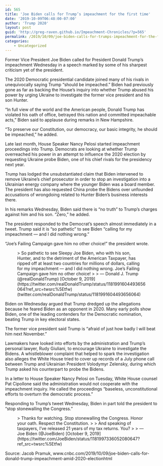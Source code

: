 ```yaml
---
id: 565
title: 'Joe Biden calls for Trump’s impeachment for the first time'
date: '2019-10-09T06:48:00-07:00'
author: 'Trump 2020'
layout: post
guid: 'http://greg-raven.github.io/Impeachment-Chronicles/?p=565'
permalink: /2019/10/09/joe-biden-calls-for-trumps-impeachment-for-the-first-time/
categories:
    - Uncategorized
---
```


Former Vice President Joe Biden called for President Donald Trump’s impeachment Wednesday in a speech marked by some of his sharpest criticism yet of the president.

The 2020 Democratic presidential candidate joined many of his rivals in unequivocally saying Trump “should be impeached.” Biden had previously gone as far as backing the House’s inquiry into whether Trump abused his power by urging Ukraine to investigate the former vice president and his son Hunter.

“In full view of the world and the American people, Donald Trump has violated his oath of office, betrayed this nation and committed impeachable acts,” Biden said to applause during remarks in New Hampshire.

“To preserve our Constitution, our democracy, our basic integrity, he should be impeached,” he added.

Late last month, House Speaker Nancy Pelosi started impeachment proceedings into Trump. Democrats are looking at whether Trump overreached his power in an attempt to influence the 2020 election by requesting Ukraine probe Biden, one of his chief rivals for the presidency next year.

Trump has lodged the unsubstantiated claim that Biden intervened to remove Ukraine’s chief prosecutor in order to stop an investigation into a Ukrainian energy company where the younger Biden was a board member. The president has also requested China probe the Bidens over unfounded accusations of wrongdoing related to Hunter Biden’s business interests there.

In his remarks Wednesday, Biden said there is “no truth” to Trump’s charges against him and his son. “Zero,” he added.

The president responded to the Democrat’s speech almost immediately in a tweet. Trump said it is “so pathetic” to see Biden “calling for my impeachment — and I did nothing wrong.”

“Joe’s Failing Campaign gave him no other choice!” the president wrote.

<figure class="wp-block-embed-twitter wp-block-embed is-type-rich is-provider-twitter"><div class="wp-block-embed__wrapper">> So pathetic to see Sleepy Joe Biden, who with his son, Hunter, and to the detriment of the American Taxpayer, has ripped off at least two countries for millions of dollars, calling for my impeachment — and I did nothing wrong. Joe’s Failing Campaign gave him no other choice!
> 
>  — Donald J. Trump (@realDonaldTrump) [October 9, 2019](https://twitter.com/realDonaldTrump/status/1181991604493656064?ref_src=twsrc%5Etfw) (twitter.com/realDonaldTrump/status/1181991604493656064)

 </div></figure>Biden on Wednesday argued that Trump dredged up the allegations because he feared Biden as an opponent in 2020. Many early polls show Biden, one of the leading contenders for the Democratic nomination, beating Trump in key electoral states.

The former vice president said Trump is “afraid of just how badly I will beat him next November.”

Lawmakers have looked into efforts by the administration and Trump’s personal lawyer, Rudy Giuliani, to encourage Ukraine to investigate the Bidens. A whistleblower complaint that helped to spark the investigation also alleges the White House tried to cover up records of a July phone call between Trump and Ukrainian President Volodymyr Zelensky, during which Trump asked his counterpart to probe the Bidens.

In a letter to House Speaker Nancy Pelosi on Tuesday, White House counsel Pat Cipollone said the administration would not cooperate with the impeachment inquiry. He called the proceedings “baseless, unconstitutional efforts to overturn the democratic process.”

Responding to Trump’s tweet Wednesday, Biden in part told the president to “stop stonewalling the Congress.”

<figure class="wp-block-embed is-type-rich is-provider-twitter wp-block-embed-twitter"><div class="wp-block-embed__wrapper">> Thanks for watching. Stop stonewalling the Congress. Honor your oath. Respect the Constitution.  
>   
> And speaking of taxpayers, I’ve released 21 years of my tax returns. You? <https://t.co/CrqOQG8YXb>
> 
> — Joe Biden (@JoeBiden) [October 9, 2019](https://twitter.com/JoeBiden/status/1181997336052080647?ref_src=twsrc%5Etfw)

<script async="" charset="utf-8" src="https://platform.twitter.com/widgets.js"></script></div></figure>Source: Jacob Pramuk, www.cnbc.com/2019/10/09/joe-biden-calls-for-donald-trump-impeachment-amid-2020-electionhtml
